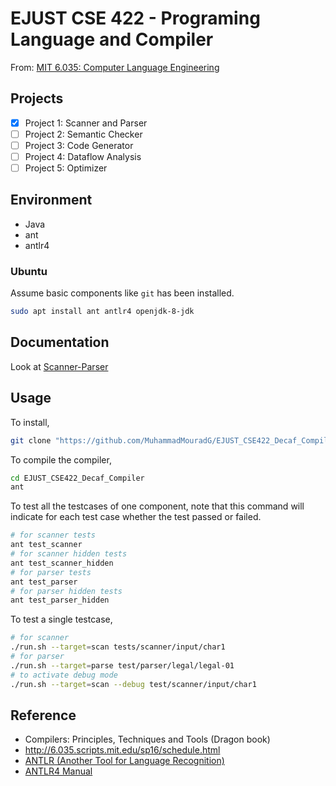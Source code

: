 # EJUST CSE 422 - Programing Language and Compiler 

From: [MIT 6.035: Computer Language Engineering](http://6.035.scripts.mit.edu/fa18/index.html)

## Projects

- [x] Project 1: Scanner and Parser
- [ ] Project 2: Semantic Checker
- [ ] Project 3: Code Generator
- [ ] Project 4: Dataflow Analysis
- [ ] Project 5: Optimizer

## Environment

- Java
- ant
- antlr4

### Ubuntu

Assume basic components like `git` has been installed.

```bash
sudo apt install ant antlr4 openjdk-8-jdk
```

## Documentation
Look at [Scanner-Parser](https://github.com/MuhammadMouradG/EJUST_CSE422_Decaf_Compiler/blob/main/doc/Scanner-Parser.md)

## Usage

To install,

```bash
git clone "https://github.com/MuhammadMouradG/EJUST_CSE422_Decaf_Compiler.git"
```

To compile the compiler,

```bash
cd EJUST_CSE422_Decaf_Compiler
ant
```

To test all the testcases of one component, note that this command will indicate for each test case whether the test passed or failed.

```bash
# for scanner tests
ant test_scanner
# for scanner hidden tests
ant test_scanner_hidden
# for parser tests
ant test_parser
# for parser hidden tests
ant test_parser_hidden
```

To test a single testcase,

```bash
# for scanner
./run.sh --target=scan tests/scanner/input/char1
# for parser
./run.sh --target=parse test/parser/legal/legal-01
# to activate debug mode
./run.sh --target=scan --debug test/scanner/input/char1
```

## Reference

- Compilers: Principles, Techniques and Tools (Dragon book)
- <http://6.035.scripts.mit.edu/sp16/schedule.html>
- [ANTLR (Another Tool for Language Recognition)](https://www.antlr.org/)
- [ANTLR4 Manual](https://github.com/antlr/antlr4/blob/master/doc/index.md)
